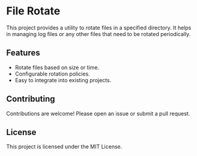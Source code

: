 # File Rotate

This project provides a utility to rotate files in a specified directory. It helps in managing log files or any other files that need to be rotated periodically.

## Features

- Rotate files based on size or time.
- Configurable rotation policies.
- Easy to integrate into existing projects.

## Contributing

Contributions are welcome! Please open an issue or submit a pull request.

## License

This project is licensed under the MIT License.